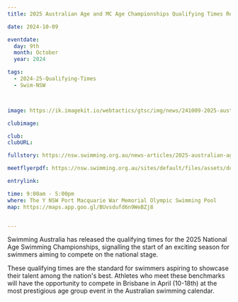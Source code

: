 ```yaml
---
title: 2025 Australian Age and MC Age Championships Qualifying Times Released

date: 2024-10-09

eventdate:
  day: 9th
  month: October
  year: 2024

tags:
  - 2024-25-Qualifying-Times
  - Swim-NSW



image: https://ik.imagekit.io/webtactics/gtsc/img/news/241009-2025-australian-age-and-mc-age-championships-qualifying-times-released.jpg

clubimage: 

club: 
clubURL: 

fullstory: https://nsw.swimming.org.au/news-articles/2025-australian-age-and-mc-age-championships-qualifying-times-released

meetflyerpdf: https://nsw.swimming.org.au/sites/default/files/assets/documents/2025-Australian-Age-Championships-QTs.pdf

entrylink: 

time: 9:00am - 5:00pm
where: The Y NSW Port Macquarie War Memorial Olympic Swimming Pool
map: https://maps.app.goo.gl/BUvsdufd6n9WeBZj8


---
```




Swimming Australia has released the qualifying times for the 2025 National Age Swimming Championships, signalling the start of an exciting season for swimmers aiming to compete on the national stage.

These qualifying times are the standard for swimmers aspiring to showcase their talent among the nation's best. Athletes who meet these benchmarks will have the opportunity to compete in Brisbane in April (10-18th) at the most prestigious age group event in the Australian swimming calendar.